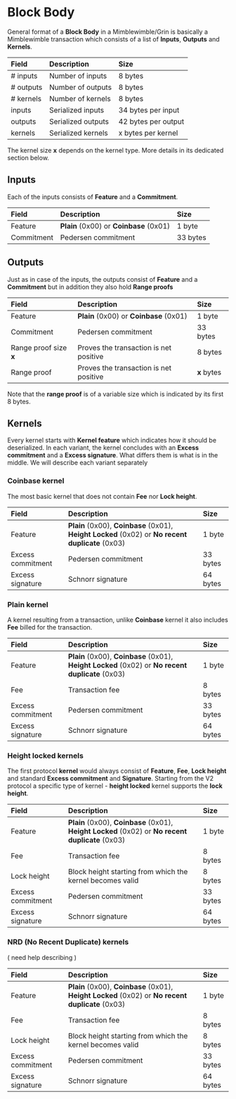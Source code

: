 # Block Body

General format of a **Block Body** in a Mimblewimble/Grin is basically a Mimblewimble transaction which consists of a list of **Inputs**, **Outputs** and **Kernels**.

| Field         | Description           | Size                 |
|:--------------|:----------------------|:---------------------|
| # inputs      | Number of inputs      | 8 bytes              |
| # outputs     | Number of outputs     | 8 bytes              |
| # kernels     | Number of kernels     | 8 bytes              |
| inputs        | Serialized inputs     | 34 bytes per input   |
| outputs       | Serialized outputs    | 42 bytes per output  |
| kernels       | Serialized kernels    | x bytes per kernel   |

The kernel size **x** depends on the kernel type. More details in its dedicated section below.

## Inputs

Each of the inputs consists of **Feature** and a **Commitment**.

| Field         | Description                             | Size                |
|:--------------|:----------------------------------------|:--------------------|
| Feature       | **Plain** (0x00) or **Coinbase** (0x01) | 1 byte              |
| Commitment    | Pedersen commitment                     | 33 bytes            |

## Outputs

Just as in case of the inputs, the outputs consist of **Feature** and a **Commitment** but in addition they also hold **Range proofs**

| Field                  | Description                             | Size                |
|:-----------------------|:----------------------------------------|:--------------------|
| Feature                | **Plain** (0x00) or **Coinbase** (0x01) | 1 byte              |
| Commitment             | Pedersen commitment                     | 33 bytes            |
| Range proof size **x** | Proves the transaction is net positive  | 8 bytes             |
| Range proof            | Proves the transaction is net positive  | **x** bytes         |

Note that the **range proof** is of a variable size which is indicated by its first 8 bytes.

## Kernels

Every kernel starts with **Kernel feature** which indicates how it should be deserialized. In each variant, the kernel concludes with an **Excess commitment** and a **Excess signature**. What differs them is what is in the middle. We will describe each variant separately

### Coinbase kernel

The most basic kernel that does not contain **Fee** nor **Lock height**.

| Field             | Description                                                                                       | Size                |
|:------------------|:--------------------------------------------------------------------------------------------------|:--------------------|
| Feature           | **Plain** (0x00), **Coinbase** (0x01), **Height Locked** (0x02) or **No recent duplicate** (0x03) | 1 byte              |
| Excess commitment | Pedersen commitment                                                                               | 33 bytes            |
| Excess signature  | Schnorr signature                                                                                 | 64 bytes            |

### Plain kernel

A kernel resulting from a transaction, unlike **Coinbase** kernel it also includes **Fee** billed for the transaction.

| Field             | Description                                                                                       | Size                |
|:------------------|:--------------------------------------------------------------------------------------------------|:--------------------|
| Feature           | **Plain** (0x00), **Coinbase** (0x01), **Height Locked** (0x02) or **No recent duplicate** (0x03) | 1 byte              |
| Fee               | Transaction fee                                                                                   | 8 bytes             |
| Excess commitment | Pedersen commitment                                                                               | 33 bytes            |
| Excess signature  | Schnorr signature                                                                                 | 64 bytes            |

### Height locked kernels

The first protocol **kernel** would always consist of **Feature**, **Fee**, **Lock height** and standard **Excess commitment** and **Signature**. Starting from the V2 protocol a specific type of kernel - **height locked** kernel supports the **lock height**.

| Field             | Description                                                                                       | Size                |
|:------------------|:--------------------------------------------------------------------------------------------------|:--------------------|
| Feature           | **Plain** (0x00), **Coinbase** (0x01), **Height Locked** (0x02) or **No recent duplicate** (0x03) | 1 byte              |
| Fee               | Transaction fee                                                                                   | 8 bytes             |
| Lock height       | Block height starting from which the kernel becomes valid                                         | 8 bytes             |
| Excess commitment | Pedersen commitment                                                                               | 33 bytes            |
| Excess signature  | Schnorr signature                                                                                 | 64 bytes            |

### NRD (No Recent Duplicate) kernels

( need help describing )

| Field             | Description                                                                                       | Size                |
|:------------------|:--------------------------------------------------------------------------------------------------|:--------------------|
| Feature           | **Plain** (0x00), **Coinbase** (0x01), **Height Locked** (0x02) or **No recent duplicate** (0x03) | 1 byte              |
| Fee               | Transaction fee                                                                                   | 8 bytes             |
| Lock height       | Block height starting from which the kernel becomes valid                                         | 8 bytes             |
| Excess commitment | Pedersen commitment                                                                               | 33 bytes            |
| Excess signature  | Schnorr signature                                                                                 | 64 bytes            |
